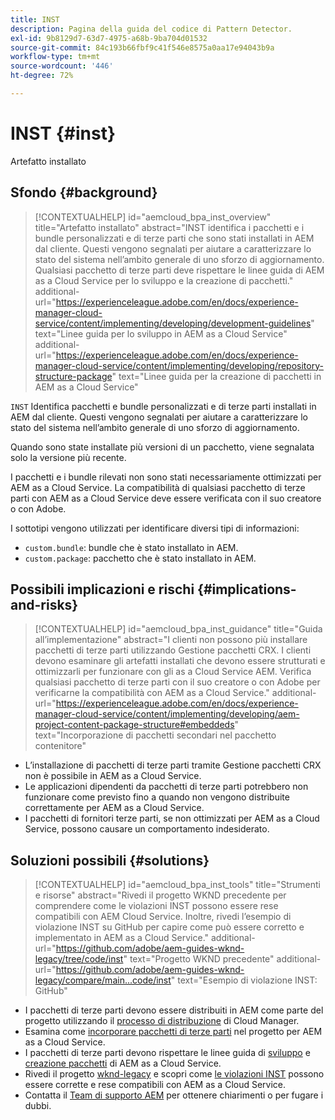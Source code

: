 ```yaml
---
title: INST
description: Pagina della guida del codice di Pattern Detector.
exl-id: 9b8129d7-63d7-4975-a68b-9ba704d01532
source-git-commit: 84c193b66fbf9c41f546e8575a0aa17e94043b9a
workflow-type: tm+mt
source-wordcount: '446'
ht-degree: 72%

---
```


# INST {#inst}

Artefatto installato

## Sfondo {#background}

>[!CONTEXTUALHELP]
>id="aemcloud_bpa_inst_overview"
>title="Artefatto installato"
>abstract="INST identifica i pacchetti e i bundle personalizzati e di terze parti che sono stati installati in AEM dal cliente. Questi vengono segnalati per aiutare a caratterizzare lo stato del sistema nell’ambito generale di uno sforzo di aggiornamento. Qualsiasi pacchetto di terze parti deve rispettare le linee guida di AEM as a Cloud Service per lo sviluppo e la creazione di pacchetti."
>additional-url="https://experienceleague.adobe.com/en/docs/experience-manager-cloud-service/content/implementing/developing/development-guidelines" text="Linee guida per lo sviluppo in AEM as a Cloud Service"
>additional-url="https://experienceleague.adobe.com/en/docs/experience-manager-cloud-service/content/implementing/developing/repository-structure-package" text="Linee guida per la creazione di pacchetti in AEM as a Cloud Service"

`INST`  Identifica pacchetti e bundle personalizzati e di terze parti installati in AEM dal cliente. Questi vengono segnalati per aiutare a caratterizzare lo stato del sistema nell’ambito generale di uno sforzo di aggiornamento.

Quando sono state installate più versioni di un pacchetto, viene segnalata solo la versione più recente.

I pacchetti e i bundle rilevati non sono stati necessariamente ottimizzati per AEM as a Cloud Service. La compatibilità di qualsiasi pacchetto di terze parti con AEM as a Cloud Service deve essere verificata con il suo creatore o con Adobe.

I sottotipi vengono utilizzati per identificare diversi tipi di informazioni:

* `custom.bundle`: bundle che è stato installato in AEM.
* `custom.package`: pacchetto che è stato installato in AEM.

## Possibili implicazioni e rischi {#implications-and-risks}

>[!CONTEXTUALHELP]
>id="aemcloud_bpa_inst_guidance"
>title="Guida all’implementazione"
>abstract="I clienti non possono più installare pacchetti di terze parti utilizzando Gestione pacchetti CRX. I clienti devono esaminare gli artefatti installati che devono essere strutturati e ottimizzarli per funzionare con gli as a Cloud Service AEM. Verifica qualsiasi pacchetto di terze parti con il suo creatore o con Adobe per verificarne la compatibilità con AEM as a Cloud Service."
>additional-url="https://experienceleague.adobe.com/en/docs/experience-manager-cloud-service/content/implementing/developing/aem-project-content-package-structure#embeddeds" text="Incorporazione di pacchetti secondari nel pacchetto contenitore"


* L’installazione di pacchetti di terze parti tramite Gestione pacchetti CRX non è possibile in AEM as a Cloud Service.
* Le applicazioni dipendenti da pacchetti di terze parti potrebbero non funzionare come previsto fino a quando non vengono distribuite correttamente per AEM as a Cloud Service.
* I pacchetti di fornitori terze parti, se non ottimizzati per AEM as a Cloud Service, possono causare un comportamento indesiderato.

## Soluzioni possibili {#solutions}

>[!CONTEXTUALHELP]
>id="aemcloud_bpa_inst_tools"
>title="Strumenti e risorse"
>abstract="Rivedi il progetto WKND precedente per comprendere come le violazioni INST possono essere rese compatibili con AEM Cloud Service. Inoltre, rivedi l’esempio di violazione INST su GitHub per capire come può essere corretto e implementato in AEM as a Cloud Service."
>additional-url="https://github.com/adobe/aem-guides-wknd-legacy/tree/code/inst" text="Progetto WKND precedente"
>additional-url="https://github.com/adobe/aem-guides-wknd-legacy/compare/main...code/inst" text="Esempio di violazione INST: GitHub"

* I pacchetti di terze parti devono essere distribuiti in AEM come parte del progetto utilizzando il [processo di distribuzione](https://experienceleague.adobe.com/en/docs/experience-manager-cloud-service/content/implementing/using-cloud-manager/deploy-code#deployment-process) di Cloud Manager.
* Esamina come [incorporare pacchetti di terze parti](https://experienceleague.adobe.com/en/docs/experience-manager-cloud-service/content/implementing/developing/aem-project-content-package-structure#embedding-3rd-party-packages) nel progetto per AEM as a Cloud Service.
* I pacchetti di terze parti devono rispettare le linee guida di [sviluppo](https://experienceleague.adobe.com/en/docs/experience-manager-cloud-service/content/implementing/developing/development-guidelines) e [creazione pacchetti](https://experienceleague.adobe.com/en/docs/experience-manager-cloud-service/content/implementing/developing/repository-structure-package) di AEM as a Cloud Service.
* Rivedi il progetto [wknd-legacy](https://github.com/adobe/aem-guides-wknd-legacy/tree/code/inst) e scopri come [le violazioni INST](https://github.com/adobe/aem-guides-wknd-legacy/compare/main...code/inst) possono essere corrette e rese compatibili con AEM as a Cloud Service.
* Contatta il [Team di supporto AEM](https://helpx.adobe.com/it/enterprise/using/support-for-experience-cloud.html) per ottenere chiarimenti o per fugare i dubbi.
